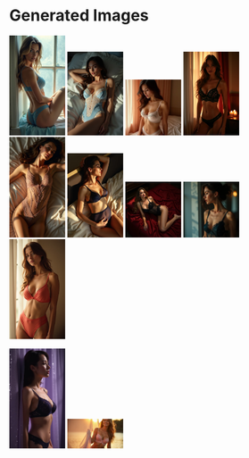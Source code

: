 # Generated Images



<img src="2025_06_25_01.webp" width="100"/> <img src="2025_06_25_02.webp" width="100"/> <img src="2025_06_25_03.webp" width="100"/> <img src="2025_06_25_04.webp" width="100"/> <img src="2025_06_25_05.webp" width="100"/> <img src="2025_06_25_06.webp" width="100"/> <img src="2025_06_25_07.webp" width="100"/> <img src="2025_06_25_08.webp" width="100"/> <img src="2025_06_25_09.webp" width="100"/>

<img src="2025_06_25_10.webp" width="100"/> <img src="2025_06_25_11.webp" width="100"/>